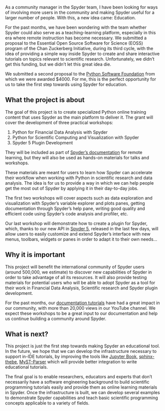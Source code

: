 <!--
.. title: A step towards educating with Spyder 
.. slug: a-step-towards-educating-with-Spyder
.. date: 2021-04-11 08:00:00 UTC-06:00
.. author: Juanita Gomez
.. tags: Spyder, community, grant, funding
.. category:
.. link:
.. description:
.. type: text
-->


As a community manager in the Spyder team, I have been looking for ways of 
involving more users in the community and making Spyder useful for a larger 
number of people. With this, a new idea came: Education.

For the past months, we have been wondering with the team whether Spyder 
could also serve as a teaching-learning platform, especially in this era 
where remote instruction has become necessary. We submitted a proposal to the 
Essential Open Source Software for Science (EOSS) program of the Chan 
Zuckerberg Initiative, during its third cycle, with the idea of providing a 
simple way inside Spyder to create and share interactive tutorials on topics 
relevant to scientific research. Unfortunately, we didn’t get this funding, 
but we didn’t let this great idea die.

<!-- TEASER_END -->

We submitted a second proposal to the [Python Software Foundation](https://www.python.org/psf/) 
from which we were awarded $4000. For me, this is the perfect opportunity for 
us to take the first step towards using Spyder for education.

## What the project is about

The goal of this project is to create specialized Python online training 
content that uses Spyder as the main platform to deliver it. The grant will 
cover the development of three practical workshops:

1. Python for Financial Data Analysis with Spyder
2. Python for Scientific Computing and Visualization with Spyder
3. Spyder 5 Plugin Development
 
They will be included as part of [Spyder’s documentation](https://docs.spyder-ide.org/current/index.html) 
for remote learning, but they will also be used as hands-on materials for talks and workshops. 

These materials are meant for users to learn how Spyder can accelerate their 
workflow when working with Python in scientific research and data analysis. 
The idea is for us to provide a way in which we can help people get the most 
out of Spyder by applying it in their day-to-day jobs.
 
The first two workshops will cover aspects such as data exploration and 
visualization with Spyder’s variable explorer and plots panes, getting 
documentation through Spyder’s help pane, writing good quality and efficient 
code using Spyder’s code analysis and profiler, etc.

Our last workshop will demonstrate how to create a plugin for Spyder, which, 
thanks to our new API in [Spyder 5](https://github.com/spyder-ide/spyder/releases/tag/v5.0.0), 
released in the last few days, will allow users to easily customize and 
extend Spyder’s interface with new menus, toolbars, widgets or panes in order 
to adapt it to their own needs...

## Why it is important

This project will benefit the international community of Spyder users 
(around 500,000, we estimate) to discover new capabilities of Spyder in order 
to take advantage of all its resources. It will also provide testing 
materials for potential users who will be able to adopt Spyder as a tool for 
their work in Financial Data Analysis, Scientific research and Spyder plugin 
development. 

For the past months, our [documentation tutorials](https://youtube.com/playlist?list=PLPonohdiDqg9epClEcXoAPUiK0pN5eRoc) 
have had a great impact in our community, with more than 20,000 views in our 
YouTube channel. We expect these workshops to be a great input to our 
documentation and help us continue building a community around Spyder.

## What is next?

This project is just the first step towards making Spyder an educational 
tool. In the future, we hope that we can develop the infrastructure necessary 
to support in-IDE tutorials, by improving the tools like [Jupyter Book](https://github.com/executablebooks/jupyter-book), 
[sphinx-thebe](https://github.com/executablebooks/sphinx-thebe), [MyST-Parser](https://github.com/executablebooks/MyST-Parser) 
which will provide better integration to write educational tutorials.

The final goal is to enable researchers, educators and experts that don’t 
necessarily have a software engineering background to build scientific 
programming tutorials easily and provide them as online learning materials 
in Spyder. Once the infrastructure is built, we can develop several examples 
to demonstrate Spyder capabilities and teach basic scientific programming 
concepts applicable to a variety of fields.
